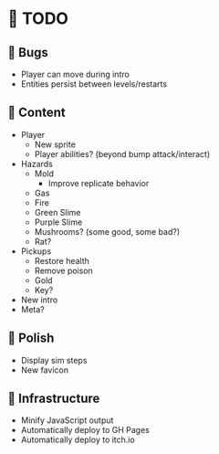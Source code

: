 # 📝 TODO

## 🐛 Bugs

- Player can move during intro
- Entities persist between levels/restarts

## 🍱 Content

- Player
  - New sprite
  - Player abilities? (beyond bump attack/interact)
- Hazards
  - Mold
    - Improve replicate behavior
  - Gas
  - Fire
  - Green Slime
  - Purple Slime
  - Mushrooms? (some good, some bad?)
  - Rat?
- Pickups
  - Restore health
  - Remove poison
  - Gold
  - Key?
- New intro
- Meta?

## 💫 Polish

- Display sim steps
- New favicon

## 🧱 Infrastructure

- Minify JavaScript output
- Automatically deploy to GH Pages
- Automatically deploy to itch.io
